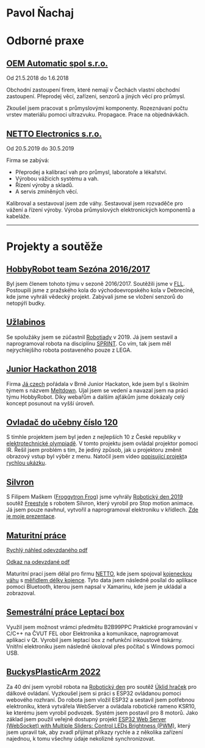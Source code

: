 # Pavol Ňachaj

# Odborné praxe

## [OEM Automatic spol s.r.o.](https://www.oemautomatic.cz/)
Od 21.5.2018 do 1.6.2018

Obchodní zastoupení firem, které nemají v Čechách vlastní obchodní zastoupení. 
Přeprodej věcí, zařízeni, senzorů a jiných věcí pro průmysl.

Zkoušel jsem pracovat s průmyslovými komponenty. Rozeznávaní počtu vrstev materiálu pomoci ultrazvuku. Propagace. Prace na objednávkách.


## [NETTO Electronics s.r.o.](https://www.vahynetto.cz/)
Od 20.5.2019 do 30.5.2019

Firma se zabývá:
- Přeprodej a kalibrací vah pro průmysl, laboratoře a lékařství.
- Výrobou vážicích systému a vah.
- Řízení výroby a skladů.
- A servis zmíněných věcí.

Kalibroval a sestavoval jsem zde váhy. Sestavoval jsem rozvaděče pro vážení a řízení výroby. Výroba průmyslových elektronických komponentů a kabeláže.

---------------

# Projekty a soutěže

## [HobbyRobot team Sezóna 2016/2017](http://hobbyrobot.team/season-2016-2017/)
Byl jsem členem tohoto týmu v sezoně 2016/2017. Soutěžili jsme v [FLL](https://www.firstlegoleague.org/past-challenges). Postoupili jsme z pražského kola  do východoevropského kola v  Debrecíně, kde jsme vyhráli vědecký projekt. Zabývali jsme se vložení senzorů do netopýří budky.

## [Užlabinos](Užlabinos/readme.md)
Se spolužáky jsem se zúčastnil [Robotiady](https://robotiada.cz/) v 2019. Já jsem sestavil a naprogramoval robota na disciplínu [SPRINT](https://docs.google.com/spreadsheets/d/1w59QGPwkrG8gr4lbZo96pJLWGmmyXTDxJVfM12Oplos/edit#gid=242107317). 
Co vím, tak jsem měl nejrychlejšího robota postaveného pouze z LEGA.

## [Junior Hackathon 2018](Junior_Hackathon_2018/readme.md)
Firma [Já czech](https://jaczech.org/novinky/posts/2018/october/junior-hackathon-2018-v%C3%BDzva-pro-program%C3%A1torsk%C3%A9-talenty/) pořádala v Brně Junior Hackaton, kde jsem byl s školním týmem s názvem [Meltdown](https://www.hackathons.cz/looking-back-to-junior-hackathon-2018/). Ujal jsem se vedení a navazal jsem na práci týmu HobbyRobot. Díky webařům a dalším ajťákům jsme dokázaly celý koncept posunout na vyšší úroveň. 

## [Ovladač do učebny číslo 120](Ovladač_do_učebny_číslo_120/)
S tímhle projektem jsem byl jeden z nejlepších 10 z České republiky v [elektrotechnické olympiadě](Ovladač_do_učebny_číslo_120/diplom.md).
V tomto projektu jsem ovládal projektor pomoci IR. Řešil jsem problém s tím, že jediný způsob, jak u projektoru změnit obrazový vstup byl výběr z menu. Natočil jsem video [popisujicí projekt](https://youtu.be/99CuRj4N2So)a [rychlou ukázku](https://youtu.be/Cdun-ippr8c).


## [Silvron](Silvron/readme.md)
S Filipem Maškem ([Froggytron Frog](https://www.youtube.com/c/FroggytronFrog)) jsme vyhrály [Robotický den 2019](http://robotickyden.cz/2019/) soutěž [Freestyle](http://robotickyden.cz/2019/rules/2019-Free_Style-CZv1.pdf) s robotem Silvron, který vyrobil pro Stop motion animace.
Já jsem pouze navhnul, vytvořil a naprogramoval elektroniku v křídlech. [Zde je moje prezentace](https://youtu.be/JPhYR3HqWhY).

## [Maturitní práce](Maturitní_práce/)

[Rychlý náhled odevzdaného pdf](Maturitní_práce/Rychly_nahled/README.md)

[Odkaz na odevzdané pdf](Maturitní_práce/Protokol/E4A_Nachaj_Protokol.pdf)

Maturitní prací jsem dělal pro firmu [NETTO](https://www.nettocontrol.cz/), kde jsem spojoval [kojeneckou váhu](https://www.vahynetto.cz/133-produkt-prisl-754-elektronicka-kojenecka-vaha-soehnle-professional-7752.html) s [měřidlem délky kojence](https://www.soehnle-professional.com/productgroup/details/99/baby-langenmessstab). Tyto data jsem následně posílal do aplikace pomoci Bluetooth, kterou jsem napsal v Xamarinu, kde jsem je ukládal a zobrazoval.

## [Semestrální práce Leptací box](https://github.com/PNmJunior/Semestralni_prace_Leptaci_box.git)
Využil jsem možnost vrámci předmětu B2B99PPC Praktické programování v C/C++ na ČVUT FEL obor Elektronika a komunikace, naprogramovat aplikaci v Qt.
Vyrobil jsem leptací box z nefunkční inkoustové tiskárny. Vnitřní elektroniku jsem následně úkoloval přes počítač s Windows pomoci USB.

## [BuckysPlasticArm 2022](https://github.com/PNmJunior/RB2022-TymRECYLKON-TCB-BuckysPlasticArm.git)
Za 40 dní jsem vyrobil robota na [Robotický den](http://robotickyden.cz/2022/) pro soutěž [Úklid hraček](http://robotickyden.cz/2022/rules/2022-Toy_Cleanup-CZv1.pdf) pro dálkové ovládaní. Vyzkoušel jsem si práci s ESP32  ovládanou pomoci webového rozhraní. Do robota jsem vložil ESP32 a sestavil jsem potřebnou elektroniku, která vytvářela WebServer a ovládala robotické rameno KSR10, ke kterému jsem vyrobil podvozek. Systém jsem postavil pro 8 motorů. Jako základ jsem použil veřejně dostupný projekt [ESP32 Web Server (WebSocket) with Multiple Sliders: Control LEDs Brightness (PWM)](https://randomnerdtutorials.com/esp32-web-server-websocket-sliders/), který jsem upravil tak, aby zvadl přijímat příkazy rychle a z několika zařízení najednou, k tomu všechny údaje nekolizně synchronizovat.